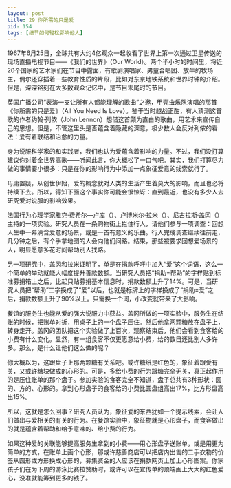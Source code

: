 ```yaml
---
layout: post
title: 29 你所需的只是爱
pid: 154
tags: [细节如何轻松影响他人]
---
```

1967年6月25日，全球共有大约4亿观众一起收看了世界上第一次通过卫星传送的现场直播电视节目——《我们的世界》（Our World）。两个半小时的时间里，将近20个国家的艺术家们在节目中露面，有歌剧演唱家、男童合唱团、放牛的牧场主，偶尔还穿插着一些教育性质的片段，比如对东京地铁系统和世界时钟的介绍。但是，深深铭刻在大多数观众记忆中，是节目末尾时的节目。

英国广播公司“表演一支让所有人都能理解的歌曲”之邀，甲壳虫乐队演唱的那首《你所需的只是爱》（All You Need Is Love）。鉴于当时越战正酣，有人猜测这首歌的作者约翰·列侬（John Lennon）想借这首颇为直白的歌曲，用艺术来宣传自己的思想。但是，不管这里头是否蕴含着隐藏的深意，极少数人会反对列侬的看法：爱有着联结和治愈的力量。

身为说服科学家的和实践者，我们也认为爱蕴含着影响的力量。不过，我们没打算建议你对着全世界高歌——听闻此言，你大概松了一口气吧。其实，我们打算尽力做的事情要小很多：只是在你的影响行为中添加一点象征爱意的线索就行了。

毋庸置疑，从创世伊始，爱的概念就对人类的生活产生着莫大的影响，而且也必将持续下去。所以，得知下面这个事实你可能会很惊讶：直到最近，也没有多少人去研究爱对说服的影响效果。

法国行为心理学家雅克·费希尔—卢库（）、卢博米尔·拉米（）、尼古拉斯·盖冈（）主持的一项实验。研究人员在一条购物街上拦住行人，请他们参与一项调查：回想人生中一幕满含爱意的场景，或是一首有意义的乐曲。行人完成调查继续往前走，几分钟之后，有个手拿地图的人会向他们问路。结果，那些被要求回想爱场景的人，明显愿意多花时间帮助别人找路。

另一项研究中，盖冈和拉米证明了，单是在捐款呼吁中加入“爱”这个词语，这么一个简单的举动就能大幅度提升善款数额。当研究人员把“捐助=帮助”的字样贴到标准募捐箱上之后，比起只贴募捐基本信息时，捐款数额上升了14%。可是，当研究人员把“帮助”二字换成了“爱”以后，也就是标牌上的字样换成了“捐助=爱”之后，捐款数额上升了90%以上。只需换一个词，小改变就带来了大影响。

餐馆的服务生也能从爱的强大说服力中获益。盖冈所做的一项实验中，服务生在结账的时候，把账单对折，用桌子上的一个盘子压住。然后他拿两颗糖放在盘子上，转身走开。盖冈的团队把这个实验做了上百次，观察结束后，他们会看到食客给的小费有什么变化。显然，有一组食客不仅更愿意给小费，给的数目还比别人多许多。那么，是什么让他们这么做的呢？

你大概以为，这跟盘子上那两颗糖有关系吧。或许糖纸是红色的，象征着跟爱有关，又或许糖块做成的心形的。可是，多给小费的行为跟糖完全无关，真正起作用的是压住账单的那个盘子。参加实验的食客完全不知道，盘子总共有3种形状：圆的、方的、心形的。拿到心形盘子的食客给的小费比圆盘组高出17%，比方形盘高出15%。

所以，这就是怎么回事？研究人员认为，象征爱的东西犹如一个提示线索，会让人们做出与爱相关的有关的行为。在餐馆实验中，象征物就是心形盘子，而食客做出的就是蕴含着帮助和给予意味的、给小费的行为。

如果这种爱的关联能够提高服务生拿到的小费——用心形盘子送账单，或是用更为简单的方式，在账单上画个心形，那或许慈善商店可以把店内出售的二手衣物的价签从圆形或方形换成心形的，募集资金的人应该在捐款网页上加上心形图案。你家孩子们在为下周的游泳比赛拉赞助时，或许可以在宣传单的顶端画上大大的红色爱心，没准就能筹到更多的钱了。
